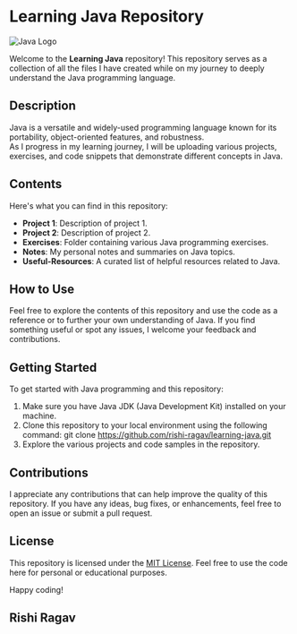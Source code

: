# Learning Java Repository

![Java Logo](https://example.com/path/to/java-logo.png)

Welcome to the **Learning Java** repository! This repository serves as a collection of all the files I have created while on my journey to deeply understand the Java programming language.

## Description

Java is a versatile and widely-used programming language known for its portability, object-oriented features, and robustness.
<br>As I progress in my learning journey, I will be uploading various projects, exercises, and code snippets that demonstrate different concepts in Java.

## Contents

Here's what you can find in this repository:

- **Project 1**: Description of project 1.
- **Project 2**: Description of project 2.
- **Exercises**: Folder containing various Java programming exercises.
- **Notes**: My personal notes and summaries on Java topics.
- **Useful-Resources**: A curated list of helpful resources related to Java.

## How to Use

Feel free to explore the contents of this repository and use the code as a reference or to further your own understanding of Java. If you find something useful or spot any issues, I welcome your feedback and contributions.

## Getting Started

To get started with Java programming and this repository:

1. Make sure you have Java JDK (Java Development Kit) installed on your machine.
2. Clone this repository to your local environment using the following command:
 git clone https://github.com/rishi-ragav/learning-java.git
3. Explore the various projects and code samples in the repository.

## Contributions

I appreciate any contributions that can help improve the quality of this repository. 
If you have any ideas, bug fixes, or enhancements, feel free to open an issue or submit a pull request.

## License

This repository is licensed under the [MIT License](https://opensource.org/licenses/MIT). Feel free to use the code here for personal or educational purposes.

Happy coding!

## Rishi Ragav

